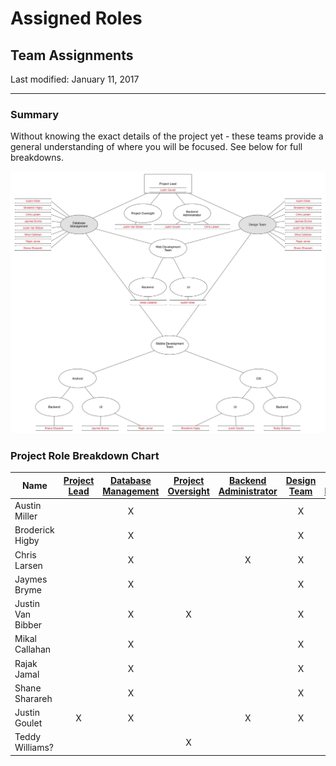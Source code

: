 # Assigned Roles

## Team Assignments

Last modified: January 11, 2017

--------------------------------------------------------------------------------

### Summary

Without knowing the exact details of the project yet - these teams provide a general understanding of where you will be focused. See below for full breakdowns.

![Team Breakdown - Detail](img/TeamBreakdown_detail.png?raw=true)

### Project Role Breakdown Chart

Name              | [Project Lead](..Roles.md#product-lead) | [Database Management](..Roles.md#database-management) | [Project Oversight](..Roles.md#project-oversight) | [Backend Administrator](..Roles.md#backend-administrators) | [Design Team](..Roles.md#design-team) | [Web Development](..Roles.md#web-development-team) | [Mobile Development](..Roles.md#mobile-development-team)
----------------- | :-------------------------------------: | :---------------------------------------------------: | :-----------------------------------------------: | :--------------------------------------------------------: | :-----------------------------------: | :------------------------------------------------: | :------------------------------------------------------:
Austin Miller     |                                         |                           X                           |                                                   |                                                            |                   X                   |                         X                          |
Broderick Higby   |                                         |                           X                           |                                                   |                                                            |                   X                   |                                                    |                            X
Chris Larsen      |                                         |                           X                           |                                                   |                             X                              |                   X                   |                                                    |
Jaymes Bryme      |                                         |                           X                           |                                                   |                                                            |                   X                   |                                                    |                            X
Justin Van Bibber |                                         |                           X                           |                         X                         |                                                            |                   X                   |                                                    |
Mikal Callahan    |                                         |                           X                           |                                                   |                                                            |                   X                   |                         X                          |
Rajak Jamal       |                                         |                           X                           |                                                   |                                                            |                   X                   |                                                    |                            X
Shane Sharareh    |                                         |                           X                           |                                                   |                                                            |                   X                   |                                                    |                            X
Justin Goulet     |                    X                    |                           X                           |                                                   |                             X                              |                   X                   |                                                    |                            X
Teddy Williams?   |                                         |                                                       |                         X                         |                                                            |                                       |                                                    |                            X

[//]: # "Links for Descriptions of roles"
